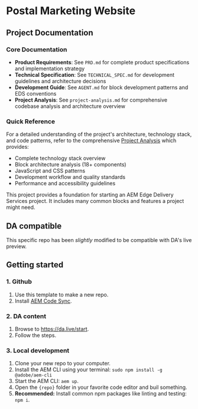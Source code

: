 # Postal Marketing Website

## Project Documentation

### Core Documentation
- **Product Requirements**: See `PRD.md` for complete product specifications and implementation strategy
- **Technical Specification**: See `TECHNICAL_SPEC.md` for development guidelines and architecture decisions
- **Development Guide**: See `AGENT.md` for block development patterns and EDS conventions
- **Project Analysis**: See `project-analysis.md` for comprehensive codebase analysis and architecture overview

### Quick Reference
For a detailed understanding of the project's architecture, technology stack, and code patterns, refer to the comprehensive [Project Analysis](./project-analysis.md) which provides:
- Complete technology stack overview
- Block architecture analysis (18+ components)
- JavaScript and CSS patterns
- Development workflow and quality standards
- Performance and accessibility guidelines

This project provides a foundation for starting an AEM Edge Delivery Services project. It includes many common blocks and features a project might need.

## DA compatible

This specific repo has been _slightly_ modified to be compatible with DA's live preview.

## Getting started

### 1. Github
1. Use this template to make a new repo.
1. Install [AEM Code Sync](https://github.com/apps/aem-code-sync).

### 2. DA content
1. Browse to https://da.live/start.
2. Follow the steps.

### 3. Local development
1. Clone your new repo to your computer.
1. Install the AEM CLI using your terminal: `sudo npm install -g @adobe/aem-cli`
1. Start the AEM CLI: `aem up`.
1. Open the `{repo}` folder in your favorite code editor and buil something.
1. **Recommended:** Install common npm packages like linting and testing: `npm i`.
